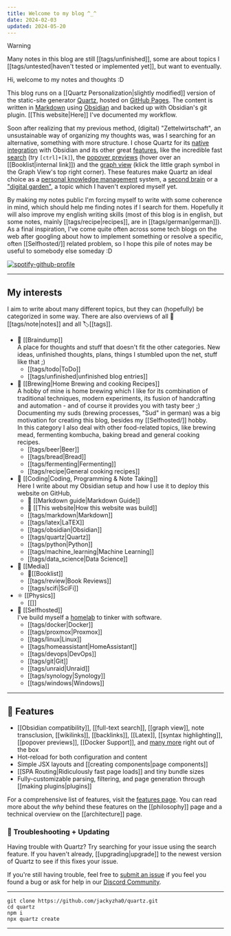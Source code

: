 ```yaml
---
title: Welcome to my blog ^_^
date: 2024-02-03
updated: 2024-05-20
---
```


> [!warning]
> Many notes in this blog are still [[tags/unfinished]], some are about topics I [[tags/untested|haven't tested or implemented yet]], but want to eventually.

Hi, welcome to my notes and thoughts :D

This blog runs on a [[Quartz Personalization|slightly modified]] version of the static-site generator [Quartz](https://quartz.jzhao.xyz/), hosted on [GitHub Pages](https://pages.github.com/). The content is written in [Markdown](https://www.markdownguide.org/) using [Obsidian](https://obsidian.md/) and backed up with Obsidian's git plugin. [[This website|Here]] I've documented my workflow.

Soon after realizing that my previous method, (digital) "Zettelwirtschaft", an unsustainable way of organizing my thoughts was, was I searching for an alternative, something with more structure. I chose Quartz for its [native integration](https://quartz.jzhao.xyz/features/Obsidian-compatibility) with Obsidian and its other great [features](https://quartz.jzhao.xyz/#-features), like the incredible fast [search](https://quartz.jzhao.xyz/features/full-text-search) (try `[ctrl]+[k]`), the [popover previews](https://quartz.jzhao.xyz/features/popover-previews) (hover over an [[Booklist|internal link]]) and the [graph view](https://quartz.jzhao.xyz/features/graph-view) (klick the little graph symbol in the Graph View's top right corner). These features make Quartz an ideal choice as a [personal knowledge management](https://en.wikipedia.org/wiki/Personal_knowledge_management) system, a [second brain](https://www.ssp.sh/brain/second-brain) or a ["digital garden"](https://mwalton.me/thoughts/digital-forests), a topic which I haven't explored myself yet.

By making my notes public I'm forcing myself to write with some coherence in mind, which should help me finding notes if I search for them. Hopefully it will also improve my english writing skills (most of this blog is in english, but some notes, mainly [[tags/recipe|recipes]], are in [[tags/german|german]]). As a final inspiration, I've come quite often across some tech blogs on the web after googling about how to implement something or resolve a specific, often [[Selfhosted/]] related problem, so I hope this pile of notes may be useful to somebody else someday :D

<!-- https://github.com/kittinan/spotify-github-profile -->
[![spotify-github-profile](https://spotify-github-profile.vercel.app/api/view?uid=zoylendt&cover_image=true&theme=novatorem&show_offline=false&background_color=121212&interchange=false&bar_color=53b14f&bar_color_cover=false)](https://spotify-github-profile.vercel.app/api/view?uid=zoylendt&redirect=true)

---

## My interests

I aim to write about many different topics, but they can (hopefully) be categorized in some way. There are also overviews of all 📄 [[tags/note|notes]] and all 🏷[[tags]].

- 🧠 [[Braindump]]  
A place for thoughts and stuff that doesn't fit the other categories. New ideas, unfinished thoughts, plans, things I stumbled upon the net, stuff like that ;)
   - [[tags/todo|ToDo]] 
   - [[tags/unfinished|unfinished blog entries]] 
- 🍺 [[Brewing|Home Brewing and cooking Recipes]]  
A hobby of mine is home brewing which I like for its combination of traditional techniques, modern experiments, its fusion of handcrafting and automation - and of course it provides you with tasty beer ;)  
Documenting my suds (brewing processes, "Sud" in german) was a big motivation for creating this blog, besides my [[Selfhosted/]] hobby.  
In this category I also deal with other food-related topics, like brewing mead, fermenting kombucha, baking bread and general cooking recipes.
   - [[tags/beer|Beer]]
   - [[tags/bread|Bread]]
   - [[tags/fermenting|Fermenting]]
   - [[tags/recipe|General cooking recipes]]
- 📑 [[Coding|Coding, Programming & Note Taking]]  
Here I write about my Obsidian setup and how I use it to deploy this website on GitHub, 
   - 📄 [[Markdown guide|Markdown Guide]]
   - 📄 [[This website|How this website was build]]
   - [[tags/markdown|Markdown]]
   - [[tags/latex|LaTEX]]
   - [[tags/obsidian|Obsidian]]
   - [[tags/quartz|Quartz]]
   - [[tags/python|Python]]
   - [[tags/machine_learning|Machine Learning]]
   - [[tags/data_science|Data Science]]
- 📖 [[Media]]
   - 📄[[Booklist]]
   - [[tags/review|Book Reviews]]
   - [[tags/scifi|SciFi]]
- ⚛ [[Physics]]
   - [[]]
- 🐳 [[Selfhosted]]  
I've build myself a [homelab](https://linuxhandbook.com/homelab/) to tinker with software.
   - [[tags/docker|Docker]]
   - [[tags/proxmox|Proxmox]]
   - [[tags/linux|Linux]]
   - [[tags/homeassistant|HomeAssistant]]
   - [[tags/devops|DevOps]]
   - [[tags/git|Git]]
   - [[tags/unraid|Unraid]]
   - [[tags/synology|Synology]]
   - [[tags/windows|Windows]]

---

## 🔧 Features

- [[Obsidian compatibility]], [[full-text search]], [[graph view]], note transclusion, [[wikilinks]], [[backlinks]], [[Latex]], [[syntax highlighting]], [[popover previews]], [[Docker Support]], and [many more](./features) right out of the box
- Hot-reload for both configuration and content
- Simple JSX layouts and [[creating components|page components]]
- [[SPA Routing|Ridiculously fast page loads]] and tiny bundle sizes
- Fully-customizable parsing, filtering, and page generation through [[making plugins|plugins]]

For a comprehensive list of features, visit the [features page](/features). You can read more about the _why_ behind these features on the [[philosophy]] page and a technical overview on the [[architecture]] page.

### 🚧 Troubleshooting + Updating

Having trouble with Quartz? Try searching for your issue using the search feature. If you haven't already, [[upgrading|upgrade]] to the newest version of Quartz to see if this fixes your issue.

If you're still having trouble, feel free to [submit an issue](https://github.com/jackyzha0/quartz/issues) if you feel you found a bug or ask for help in our [Discord Community](https://discord.gg/cRFFHYye7t).

---

```shell
git clone https://github.com/jackyzha0/quartz.git
cd quartz
npm i
npx quartz create
```

---




